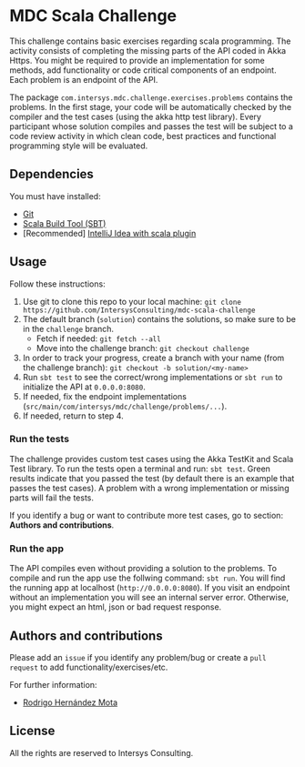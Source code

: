 # MDC Scala Challenge

This challenge contains basic exercises regarding scala programming. The activity consists of 
completing the missing parts of the API coded in Akka Https. You might be required to provide an implementation for 
some methods, add functionality or code critical components of an endpoint. Each problem is an endpoint of the API. 

The package `com.intersys.mdc.challenge.exercises.problems` contains the problems. In the first stage, 
your code will be automatically checked by the compiler and the test cases (using the akka http test library). Every 
participant whose solution compiles and passes the test will be subject to a code review activity in which clean code,
best practices and functional programming style will be evaluated.   

## Dependencies

You must have installed:
* [Git](https://git-scm.com/)
* [Scala Build Tool (SBT)](https://www.scala-sbt.org/)
* [Recommended] [IntelliJ Idea with scala plugin](https://www.jetbrains.com/idea/)

## Usage

Follow these instructions:
1. Use git to clone this repo to your local machine: `git clone https://github.com/IntersysConsulting/mdc-scala-challenge`
2. The default branch (`solution`) contains the solutions, so make sure to be in the `challenge` branch.
    * Fetch if needed: `git fetch --all`
    * Move into the challenge branch: `git checkout challenge`
3. In order to track your progress, create a branch with your name (from the challenge branch): `git checkout -b solution/<my-name>` 
4. Run `sbt test` to see the correct/wrong implementations or `sbt run` to initialize the API at `0.0.0.0:8080`. 
5. If needed, fix the endpoint implementations (`src/main/com/intersys/mdc/challenge/problems/...`).
6. If needed, return to step 4. 

### Run the tests
The challenge provides custom test cases using the Akka TestKit and Scala Test library. To run the tests 
open a terminal and run: `sbt test`. Green results indicate that you passed the test (by default there is an example
that passes the test cases). A problem with a wrong implementation or missing parts will fail the tests. 

If you identify a bug or want to contribute more test cases, go to section: **Authors and contributions**.

### Run the app
The API compiles even without providing a solution to the problems. To compile and run the app use the follwing 
command: `sbt run`. You will find the running app at localhost (`http://0.0.0.0:8080`). If you visit an endpoint 
without an implementation you will see an internal server error. Otherwise, you might expect an html, json or
bad request response. 

## Authors and contributions

Please add an `issue` if you identify any problem/bug or create a `pull request` to add functionality/exercises/etc. 

For further information:
* [Rodrigo Hernández Mota](https://github.com/rhdzmota)

## License

All the rights are reserved to Intersys Consulting. 
